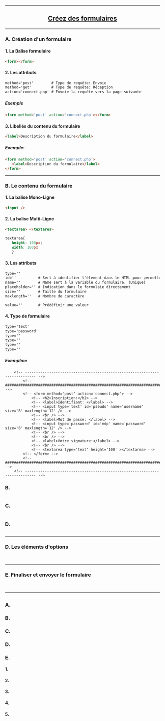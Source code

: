 ---------------------------------------------------------------------------------------------------------------------------------------------------------------
## <p align='center'> [Créez des formulaires](https://openclassrooms.com/fr/courses/1603881-apprenez-a-creer-votre-site-web-avec-html5-et-css3/1607171-creez-des-formulaires)</p>

---------------------------------------------------------------------------------------------------------------------------------------------------------------
### A. Création d'un formulaire

#### 1. La Balise formulaire
```html
<form></form>
```

#### 2. Les attributs
```html
method='post'        # Type de requête: Envoie
method='get'         # Type de requête: Réception 
action='connect.php' # Envoie la requête vers la page suivante
```
##### Exemple
```html
<form method='post' action='connect.php'></form>
```

#### 3. Libellés du contenu du formulaire
```html
<label>Description du formulaire</label>
```

##### Exemple:
```html
<form method='post' action='connect.php'>
   <label>Description du formulaire</label>
</form>
```

---------------------------------------------------------------------------------------------------------------------------------------------------------------
### B. Le contenu du formulaire
#### 1. La balise Mono-Ligne
```html
<input />
```


#### 2. La balise Multi-Ligne
```html
<textarea> </textarea>
```
```css
textarea{
   height: 100px;
   width: 100px
   }
```





#### 3. Les attributs
```html
type=''
id=''          # Sert à identifier l'élément dans le HTML pour permettre sa manipulation
name=''        # Name sert à la variable du formulaire. (Unique)
placeholder='' # Indication dans le formulaie directement
size=''        # Taille du formulaire
maxlength=''   # Nombre de caractère

value=''       # Prédéfinir une valeur
```

#### 4. Type de formulaire
```html
type='text'
type='password'
type=''
type=''
type=''
type=''
```


##### Exemplme
```
	<!-- --------------------------------------------------------------------------- -->
		<!-- ####################################################################### -->
		<!-- <form method='post' action='connect.php'> -->
			<!-- <h2>Inscription:</h2> -->
			<!-- <label>Identifiant: </label> -->
			<!-- <input type='text' id='pseudo' name='username' size='8' maxlength='12' /> -->
			<!-- <br /> -->
			<!-- <label>Mot de passe: </label> -->
			<!-- <input type='password' id='mdp' name='password' size='8' maxlength='12' /> -->
			<!-- <br /> -->
			<!-- <br /> -->
			<!-- <label>Votre signature:</label> -->
			<!-- <br /> -->
			<!-- <textarea type='text' height='100' ></textarea> -->
		<!-- </form> -->
		<!-- ####################################################################### -->
	<!-- --------------------------------------------------------------------------- -->
 ```

### B. 
```
```
### C. 
```
```
### D. 
```
```



---------------------------------------------------------------------------------------------------------------------------------------------------------------
### D. Les éléments d'options


<br />

---------------------------------------------------------------------------------------------------------------------------------------------------------------
### E. Finaliser et envoyer le formulaire

<br />

---------------------------------------------------------------------------------------------------------------------------------------------------------------
## <p align='center'> []()</p>

### A.
### B.
### C.
### D.
### E.


#### 1.
#### 2.
#### 3.
#### 4.
#### 5.

```
```

